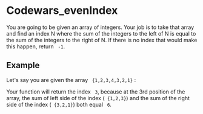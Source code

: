 # Codewars_evenIndex

You are going to be given an array of integers. Your job is to take that array and find an index N where the sum of the integers to the left of N is equal to the sum of the integers to the right of N. If there is no index that would make this happen, return ``` -1```.

## Example

Let's say you are given the array ``` {1,2,3,4,3,2,1}``` : 

Your function will return the index ``` 3```, because at the 3rd position of the array, the sum of left side of the index (``` {1,2,3}```) and the sum of the right side of the index (``` {3,2,1}```) both equal ``` 6```.
